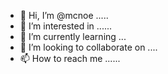 - 👋 Hi, I’m @mcnoe .....
- 👀 I’m interested in ......
- 🌱 I’m currently learning ...
- 💞️ I’m looking to collaborate on ....
- 📫 How to reach me ......

<!---
mcnoe/mcnoe is a ✨ special ✨ repository because its `README.md` (this file) appears on your GitHub profile.
You can click the Preview link to take a look at your changes.
--->

